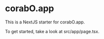 # corabO.app

This is a NextJS starter for corabO.app.

To get started, take a look at src/app/page.tsx.
